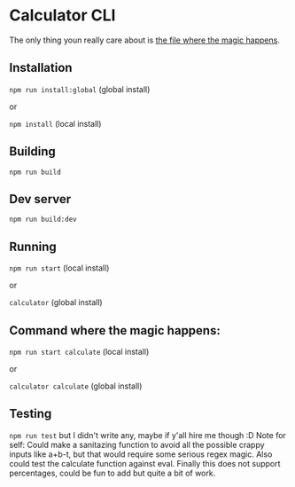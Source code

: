 # Calculator CLI
The only thing youn really care about is [the file where the magic happens](https://github.com/glemiere/calculator/blob/main/src/commands/_calculate.ts).

## Installation
 `npm run install:global` (global install)

 or
 
`npm install` (local install)

## Building
`npm run build`

## Dev server
`npm run build:dev`

## Running
`npm run start` (local install)

or

`calculator` (global install)

## Command where the magic happens:
`npm run start calculate` (local install)

or 

`calculator calculate` (global install)

## Testing
`npm run test` but I didn't write any, maybe if y'all hire me though :D
Note for self:
Could make a sanitazing function to avoid all the possible crappy inputs like a+b-t, but that would require some serious regex magic.
Also could test the calculate function against eval.
Finally this does not support percentages, could be fun to add but quite a bit of work.


